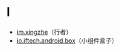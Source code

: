 # I

- [im.xingzhe](./im.xingzhe/readme.md)（行者）
- [io.iftech.android.box](./io.iftech.android.box/readme.md)（小组件盒子）